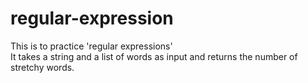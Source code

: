 # regular-expression
This is to  practice 'regular expressions' \
It takes a string and a list of words as input and returns the number of stretchy words.
